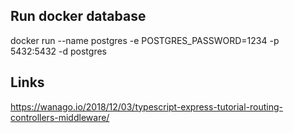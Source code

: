 ## Run docker database

docker run --name postgres -e POSTGRES_PASSWORD=1234 -p 5432:5432 -d postgres

## Links

https://wanago.io/2018/12/03/typescript-express-tutorial-routing-controllers-middleware/
